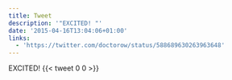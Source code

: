 ```yaml
---
title: Tweet
description: '"EXCITED! "'
date: '2015-04-16T13:04:06+01:00'
links:
  - 'https://twitter.com/doctorow/status/588689630263963648'
---
```

EXCITED! 
      {{< tweet 0 0 >}}
    
